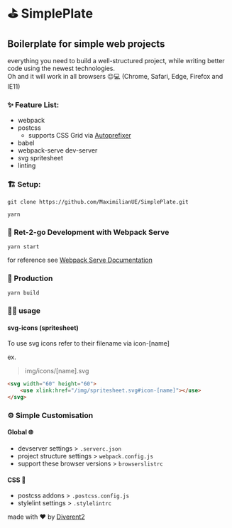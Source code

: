 # ⛳ SimplePlate
## Boilerplate for simple web projects

everything you need to build a well-structured project, while writing better code using the newest technologies.  
Oh and it will work in all browsers 😉💻
(Chrome, Safari, Edge, Firefox and IE11)

### ✨ Feature List:

* webpack <br>
* postcss
	* supports CSS Grid via [Autoprefixer](https://github.com/postcss/autoprefixer)
* babel <br>
* webpack-serve dev-server <br>
* svg spritesheet <br>
* linting <br>

### 🏗️ Setup:

`git clone https://github.com/MaximilianUE/SimplePlate.git`

`yarn`

### 🏃 Ret-2-go Development with Webpack Serve

`yarn start`

for reference see [Webpack Serve Documentation](https://github.com/webpack-contrib/webpack-serve)

### 🚚 Production

`yarn build`

### 👩‍💻 usage

#### svg-icons (spritesheet)

To use svg icons refer to their filename via icon-[name]

ex. 

> img/icons/[name].svg

```html
<svg width="60" height="60">
	<use xlink:href="/img/spritesheet.svg#icon-[name]"></use>
</svg>
```

### ⚙️ Simple Customisation

#### Global 🌐
* devserver settings > `.serverc.json`
* project structure settings > `webpack.config.js`
* support these browser versions > `browserslistrc`

#### CSS 🎨
* postcss addons > `.postcss.config.js`
* stylelint settings > `.stylelintrc`

made with ♥️ by [Diverent2](https://twitter.com/diverent2)

